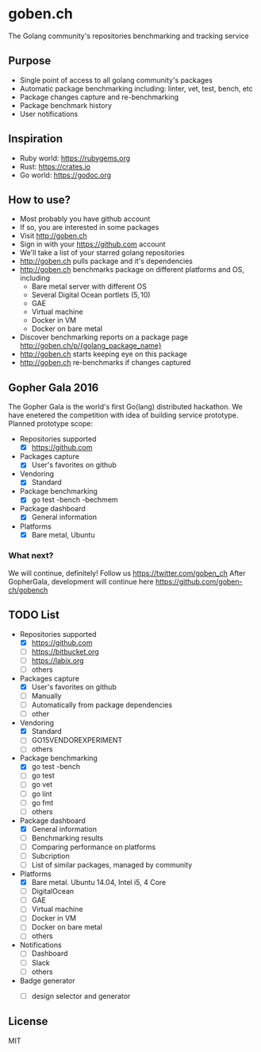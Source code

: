 # goben.ch
The Golang community's repositories benchmarking and tracking service

## Purpose
- Single point of access to all golang community's packages
- Automatic package benchmarking including: linter, vet, test, bench, etc
- Package changes capture and re-benchmarking
- Package benchmark history
- User notifications

## Inspiration
- Ruby world: https://rubygems.org
- Rust: https://crates.io
- Go world: https://godoc.org

## How to use?
- Most probably you have github account
- If so, you are interested in some packages
- Visit http://goben.ch
- Sign in with your https://github.com account
- We'll take a list of your starred golang repositories
- http://goben.ch pulls package and it's dependencies
- http://goben.ch benchmarks package on different platforms and OS, including
	- Bare metal server with different OS
	- Several Digital Ocean portlets (5$, 10$)
	- GAE
	- Virtual machine
	- Docker in VM
	- Docker on bare metal
- Discover benchmarking reports on a package page http://goben.ch/p/{golang_package_name}
- http://goben.ch starts keeping eye on this package
- http://goben.ch re-benchmarks if changes captured

## Gopher Gala 2016
The Gopher Gala is the world's first Go(lang) distributed hackathon.
We have enetered the competition with idea of building service prototype.
Planned prototype scope:

- Repositories supported
	- [X] https://github.com
- Packages capture
	- [X] User's favorites on github
- Vendoring
	- [X] Standard
- Package benchmarking
	- [X] go test -bench -bechmem
- Package dashboard
	- [X] General information
- Platforms
	- [X] Bare metal, Ubuntu

### What next?
We will continue, definitely! Follow us https://twitter.com/goben_ch
After GopherGala, development will continue here https://github.com/goben-ch/gobench

## TODO List
- Repositories supported
	- [X] https://github.com
	- [ ] https://bitbucket.org
	- [ ] https://labix.org
	- [ ] others
- Packages capture
	- [X] User's favorites on github
	- [ ] Manually
	- [ ] Automatically from package dependencies
	- [ ] other
- Vendoring
	- [X] Standard
	- [ ] GO15VENDOREXPERIMENT
	- [ ] others
- Package benchmarking
	- [X] go test -bench
	- [ ] go test
	- [ ] go vet
	- [ ] go lint
	- [ ] go fmt
	- [ ] others
- Package dashboard
	- [X] General information
	- [ ] Benchmarking results
	- [ ] Comparing performance on platforms
	- [ ] Subcription
	- [ ] List of similar packages, managed by community
- Platforms
	- [X] Bare metal. Ubuntu 14.04, Intel i5, 4 Core
	- [ ] DigitalOcean
	- [ ] GAE
	- [ ] Virtual machine
	- [ ] Docker in VM
	- [ ] Docker on bare metal
	- [ ] others
- Notifications
	- [ ] Dashboard
	- [ ] Slack
	- [ ] others
- Badge generator
	- [ ] design selector and generator


## License
MIT
